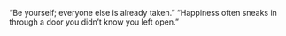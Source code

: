 “Be yourself; everyone else is already taken.”
“Happiness often sneaks in through a door you didn’t know you left open.” 
